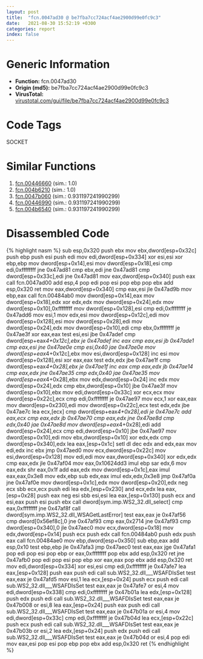 ```yaml
---
layout: post
title:  "fcn.0047ad30 @ be7fba7cc724acf4ae2900d99e0fc9c3"
date:   2021-08-30 15:52:19 +0300
categories: report
index: false
---
```


# Generic Information
- **Function:** fcn.0047ad30
- **Origin (md5):** be7fba7cc724acf4ae2900d99e0fc9c3
- **VirusTotal:** [virustotal.com/gui/file/be7fba7cc724acf4ae2900d99e0fc9c3][virustotal_ref]

# Code Tags
<span class="tag" id="SOCKET">SOCKET</span>


# Similar Functions

1. [fcn.00446660][similar_1_ref] (sim.: 1.0)
2. [fcn.004b6210][similar_2_ref] (sim.: 1.0)
3. [fcn.0047b060][similar_3_ref] (sim.: 0.931197241990299)
4. [fcn.00446990][similar_4_ref] (sim.: 0.931197241990299)
5. [fcn.004b6540][similar_5_ref] (sim.: 0.931197241990299)


# Disassembled Code

{% highlight nasm %}
sub esp,0x320
push ebx
mov ebx,dword[esp+0x32c]
push ebp
push esi
push edi
mov edi,dword[esp+0x334]
xor esi,esi
xor ebp,ebp
mov dword[esp+0x14],esi
mov dword[esp+0x18],esi
cmp edi,0xffffffff
jne 0x47ad81
cmp ebx,edi
jne 0x47ad81
cmp dword[esp+0x33c],edi
jne 0x47ad81
mov eax,dword[esp+0x340]
push eax
call fcn.0047ad00
add esp,4
pop edi
pop esi
pop ebp
pop ebx
add esp,0x320
ret
mov eax,dword[esp+0x340]
cmp eax,esi
jle 0x47ad9b
mov ebp,eax
call fcn.00484ab0
mov dword[esp+0x14],eax
mov dword[esp+0x18],edx
xor edx,edx
mov dword[esp+0x24],edx
mov dword[esp+0x10],0xffffffff
mov dword[esp+0x128],esi
cmp edi,0xffffffff
je 0x47add6
mov esi,1
mov edx,esi
mov dword[esp+0x12c],edi
mov dword[esp+0x128],esi
mov dword[esp+0x28],edi
mov dword[esp+0x24],edx
mov dword[esp+0x10],edi
cmp ebx,0xffffffff
je 0x47ae3f
xor eax,eax
test esi,esi
jbe 0x47adef
cmp dword[esp+eax*4+0x12c],ebx
je 0x47adef
inc eax
cmp eax,esi
jb 0x47ade1
cmp eax,esi
jne 0x47ae0e
cmp esi,0x40
jae 0x47ae0e
mov dword[esp+eax*4+0x12c],ebx
mov esi,dword[esp+0x128]
inc esi
mov dword[esp+0x128],esi
xor eax,eax
test edx,edx
jbe 0x47ae1f
cmp dword[esp+eax*4+0x28],ebx
je 0x47ae1f
inc eax
cmp eax,edx
jb 0x47ae14
cmp eax,edx
jne 0x47ae35
cmp edx,0x40
jae 0x47ae35
mov dword[esp+eax*4+0x28],ebx
mov edx,dword[esp+0x24]
inc edx
mov dword[esp+0x24],edx
cmp ebx,dword[esp+0x10]
jbe 0x47ae3f
mov dword[esp+0x10],ebx
mov edi,dword[esp+0x33c]
xor ecx,ecx
mov dword[esp+0x22c],ecx
cmp edi,0xffffffff
je 0x47ae97
mov ecx,1
xor eax,eax
mov dword[esp+0x230],edi
mov dword[esp+0x22c],ecx
test edx,edx
jbe 0x47ae7c
lea ecx,[ecx]
cmp dword[esp+eax*4+0x28],edi
je 0x47ae7c
add eax,ecx
cmp eax,edx
jb 0x47ae70
cmp eax,edx
jne 0x47ae8d
cmp edx,0x40
jae 0x47ae8d
mov dword[esp+eax*4+0x28],edi
add dword[esp+0x24],ecx
cmp edi,dword[esp+0x10]
jbe 0x47ae97
mov dword[esp+0x10],edi
mov ebx,dword[esp+0x10]
xor edx,edx
cmp dword[esp+0x340],edx
lea eax,[esp+0x1c]
setl dl
dec edx
and edx,eax
mov edi,edx
inc ebx
jmp 0x47aed0
mov ecx,dword[esp+0x22c]
mov esi,dword[esp+0x128]
mov edi,edi
mov eax,dword[esp+0x340]
xor edx,edx
cmp eax,edx
jle 0x47af04
mov eax,0x10624dd3
imul ebp
sar edx,6
mov eax,edx
shr eax,0x1f
add eax,edx
mov dword[esp+0x1c],eax
imul eax,eax,0x3e8
mov edx,ebp
sub edx,eax
imul edx,edx,0x3e8
jmp 0x47af0a
jne 0x47af0e
mov dword[esp+0x1c],edx
mov dword[esp+0x20],edx
neg ecx
sbb ecx,ecx
push edi
lea edx,[esp+0x230]
and ecx,edx
lea eax,[esp+0x28]
push eax
neg esi
sbb esi,esi
lea eax,[esp+0x130]
push ecx
and esi,eax
push esi
push ebx
call dword[sym.imp.WS2_32.dll_select]
cmp eax,0xffffffff
jne 0x47af8f
call dword[sym.imp.WS2_32.dll_WSAGetLastError]
test eax,eax
je 0x47af56
cmp dword[0x56ef8c],0
jne 0x47af93
cmp eax,0x2714
jne 0x47af93
cmp dword[esp+0x340],0
jle 0x47aec0
mov ecx,dword[esp+0x18]
mov edx,dword[esp+0x14]
push ecx
push edx
call fcn.00484ab0
push edx
push eax
call fcn.00484ae0
mov ebp,dword[esp+0x350]
sub ebp,eax
add esp,0x10
test ebp,ebp
jle 0x47afa3
jmp 0x47aec0
test eax,eax
jge 0x47afa1
pop edi
pop esi
pop ebp
or eax,0xffffffff
pop ebx
add esp,0x320
ret
jne 0x47afb0
pop edi
pop esi
pop ebp
xor eax,eax
pop ebx
add esp,0x320
ret
mov edi,dword[esp+0x334]
xor esi,esi
cmp edi,0xffffffff
je 0x47afe7
lea eax,[esp+0x128]
push eax
push edi
call sub.WS2_32.dll___WSAFDIsSet
test eax,eax
je 0x47afd5
mov esi,1
lea ecx,[esp+0x24]
push ecx
push edi
call sub.WS2_32.dll___WSAFDIsSet
test eax,eax
je 0x47afe7
or esi,4
mov edi,dword[esp+0x338]
cmp edi,0xffffffff
je 0x47b01a
lea edx,[esp+0x128]
push edx
push edi
call sub.WS2_32.dll___WSAFDIsSet
test eax,eax
je 0x47b008
or esi,8
lea eax,[esp+0x24]
push eax
push edi
call sub.WS2_32.dll___WSAFDIsSet
test eax,eax
je 0x47b01a
or esi,4
mov edi,dword[esp+0x33c]
cmp edi,0xffffffff
je 0x47b04d
lea ecx,[esp+0x22c]
push ecx
push edi
call sub.WS2_32.dll___WSAFDIsSet
test eax,eax
je 0x47b03b
or esi,2
lea edx,[esp+0x24]
push edx
push edi
call sub.WS2_32.dll___WSAFDIsSet
test eax,eax
je 0x47b04d
or esi,4
pop edi
mov eax,esi
pop esi
pop ebp
pop ebx
add esp,0x320
ret
{% endhighlight %}


[similar_1_ref]: /report/fcn.00446660@289859175c221b107317af7727d26c17
[similar_2_ref]: /report/fcn.004b6210@279a61b1e76da49531f1f16fd1102a2d
[similar_3_ref]: /report/fcn.0047b060@be7fba7cc724acf4ae2900d99e0fc9c3
[similar_4_ref]: /report/fcn.00446990@289859175c221b107317af7727d26c17
[similar_5_ref]: /report/fcn.004b6540@279a61b1e76da49531f1f16fd1102a2d
[virustotal_ref]: https://www.virustotal.com/gui/file/be7fba7cc724acf4ae2900d99e0fc9c3